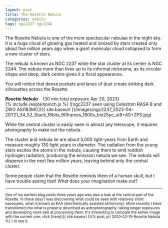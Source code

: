 ```yaml
---
layout: post
title: The Rosette Nebula
categories: nebula
tags: ngc2237 ngc2244
---
```

The Rosette Nebula is one of the more spectacular nebulae in the night sky. It is a huge cloud of glowing gas heated and ionized by stars created only about five million years ago when a giant molecular cloud collapsed to form a new cluster of stars. 

The nebula is known as NGC 2237 while the star cluster at its center is NGC 2244. The nebula more than lives up to its informal nickname, as its circular shape and deep, dark centre gives it a floral appearance.

You will notice that dense pockets and lanes of dust create striking dark silhouettes across the Rosette.  

_**Rosette Nebula**_  &nbsp;&nbsp; (30 min total exposure Apr 20, 2023)<br>
{% include /explainpinch.js %}
![ngc2237 seen using Celestron RASA 8 and ZWO ASI183MC]({{ site.baseurl }}/images/ngc2237_2023-04-20T21_34_52_Stack_16bits_90frames_1800s_bin25pc_st8+AS+ZPS.jpg)

While the central cluster is easily seen in almost any telescope, it requires photography to make out the nebula.

The cluster and nebula lie are about 5,000 light-years from Earth and measure roughly 130 light years in diameter. The radiation from the young stars excites the atoms in the nebula, causing them to emit reddish hydrogen radiation, producing the emission nebula we see.  The nebula will disperse in the next few million years, leaving behind only the central cluster.

Some people claim that the Rosette reminds them of a human skull, but I have trouble seeing that!
What does your imagination make out?

-----
<sub>
One of my earliest  blog posts three years ago was also a look at the central part of the Rosette.
In those  days I was discovering what could be seen with relatively short exposures, what is known as EAA (electronically assisted astronomy). More recently I have transitioned into what is properly described as astrophotography, taking longer exposures  and developing more skill at processing them.
It's interesting to compare the earlier image with the current one; 
click [here]({{ site.baseurl }}{% post_url 2020-02-15-Rosette Nebula %} ) to see it.
</sub>
